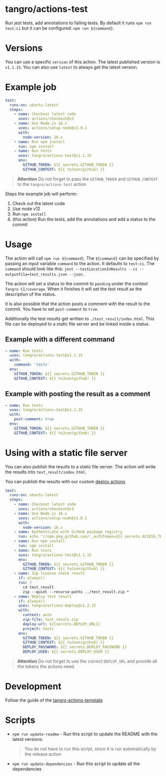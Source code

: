 # tangro/actions-test

Run jest tests, add annotations to failing tests. By default it runs `npm run test:ci` but it can be configured: `npm run ${command}`.

# Versions

You can use a specific `version` of this action. The latest published version is `v1.1.15`. You can also use `latest` to always get the latest version.

# Example job

```yml
test:
  runs-on: ubuntu-latest
  steps:
    - name: Checkout latest code
      uses: actions/checkout@v3
    - name: Use Node.js 16.x
      uses: actions/setup-node@v3.8.1
      with:
        node-version: 16.x
    - name: Run npm install
      run: npm install
    - name: Run tests
      uses: tangro/actions-test@v1.1.15
      env:
        GITHUB_TOKEN: ${{ secrets.GITHUB_TOKEN }}
        GITHUB_CONTEXT: ${{ toJson(github) }}
```

> **Attention** Do not forget to pass the `GITHUB_TOKEN` and `GITHUB_CONTEXT` to the `tangro/actions-test` action

Steps the example job will perform:

1. Check out the latest code
2. Use node v12
3. Run `npm install`
4. (this action) Run the tests, add the annotations and add a status to the commit

# Usage

The action will call `npm run ${command}`. The `${command}` can be specified by passing an input variable `command` to the action. It defaults to `test:ci`. The `command` should look like this: `jest --testLocationInResults --ci --outputFile=test_results.json --json`.

The action will set a status to the commit to `pending` under the context `Tangro CI/coverage`. When it finishes it will set the test result as the description of the status.

It is also possible that the action posts a comment with the result to the commit. You have to set `post-comment` to `true`.

Additionally the test results get written to `./test_result/index.html`. This file can be deployed to a static file server and be linked inside a status.

## Example with a different command

```yml
- name: Run tests
  uses: tangro/actions-test@v1.1.15
  with:
    command: 'tests'
  env:
    GITHUB_TOKEN: ${{ secrets.GITHUB_TOKEN }}
    GITHUB_CONTEXT: ${{ toJson(github) }}
```

## Example with posting the result as a comment

```yml
- name: Run tests
  uses: tangro/actions-test@v1.1.15
  with:
    post-comment: true
  env:
    GITHUB_TOKEN: ${{ secrets.GITHUB_TOKEN }}
    GITHUB_CONTEXT: ${{ toJson(github) }}
```

# Using with a static file server

You can also publish the results to a static file server. The action will write the results into `test_result/index.html`.

You can publish the results with our custom [deploy actions](https://github.com/tangro/actions-deploy)

```yml
test:
  runs-on: ubuntu-latest
  steps:
    - name: Checkout latest code
      uses: actions/checkout@v3
    - name: Use Node.js 16.x
      uses: actions/setup-node@v3.8.1
      with:
        node-version: 16.x
    - name: Authenticate with GitHub package registry
      run: echo "//npm.pkg.github.com/:_authToken=${{ secrets.ACCESS_TOKEN }}" >> ~/.npmrc
    - name: Run npm install
      run: npm install
    - name: Run tests
      uses: tangro/actions-test@v1.1.15
      env:
        GITHUB_TOKEN: ${{ secrets.GITHUB_TOKEN }}
        GITHUB_CONTEXT: ${{ toJson(github) }}
    - name: Zip license check result
      if: always()
      run: |
        cd test_result
        zip --quiet --recurse-paths ../test_result.zip *
    - name: Deploy test result
      if: always()
      uses: tangro/actions-deploy@v1.2.15
      with:
        context: auto
        zip-file: test_result.zip
        deploy-url: ${{secrets.DEPLOY_URL}}
        project: tests
      env:
        GITHUB_TOKEN: ${{ secrets.GITHUB_TOKEN }}
        GITHUB_CONTEXT: ${{ toJson(github) }}
        DEPLOY_PASSWORD: ${{ secrets.DEPLOY_PASSWORD }}
        DEPLOY_USER: ${{ secrets.DEPLOY_USER }}
```

> **Attention** Do not forget to use the correct `DEPLOY_URL` and provide all the tokens the actions need.

# Development

Follow the guide of the [tangro-actions-template](https://github.com/tangro/tangro-actions-template)

# Scripts

- `npm run update-readme` - Run this script to update the README with the latest versions.

  > You do not have to run this script, since it is run automatically by the release action

- `npm run update-dependencies` - Run this script to update all the dependencies
